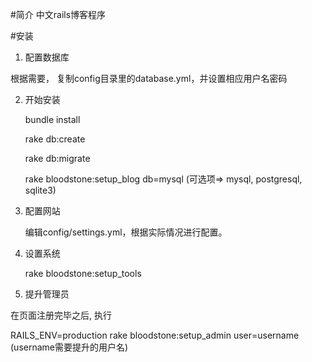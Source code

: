 #简介
中文rails博客程序

#安装

1. 配置数据库

根据需要， 复制config目录里的database.yml，并设置相应用户名密码

2. 开始安装

    bundle install

    rake db:create

    rake db:migrate
    
    rake bloodstone:setup_blog db=mysql (可选项=> mysql, postgresql, sqlite3)
    
3. 配置网站

    编辑config/settings.yml，根据实际情况进行配置。
    
4. 设置系统

    rake bloodstone:setup_tools
    
5. 提升管理员

在页面注册完毕之后, 执行

   RAILS_ENV=production rake bloodstone:setup_admin user=username (username需要提升的用户名)
